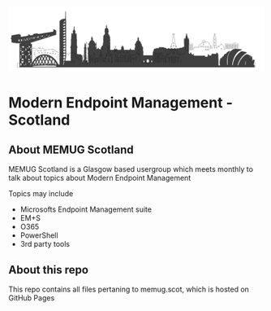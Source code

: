 ![Logo](https://github.com/smcallister594/memugscotland/blob/main/img/glasgow-edinburgh-skylinepng-alt.png?raw=true)


# Modern Endpoint Management - Scotland
## About MEMUG Scotland

MEMUG Scotland is a Glasgow based usergroup which meets monthly to talk about topics about Modern Endpoint Management

Topics may include

* Microsofts Endpoint Management suite
* EM+S
* O365
* PowerShell
* 3rd party tools

## About this repo
This repo contains all files pertaning to memug.scot, which is hosted on GitHub Pages
